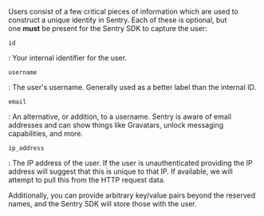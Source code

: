 Users consist of a few critical pieces of information which are used to
construct a unique identity in Sentry. Each of these is optional, but
one **must** be present for the Sentry SDK to capture the user:

`id`

: Your internal identifier for the user.

`username`

: The user's username. Generally used as a better label than the internal ID.

`email`

: An alternative, or addition, to a username. Sentry is aware of email addresses
  and can show things like Gravatars, unlock messaging capabilities, and more.

`ip_address`

: The IP address of the user. If the user is unauthenticated providing the IP
  address will suggest that this is unique to that IP. If available, we will
  attempt to pull this from the HTTP request data.

Additionally, you can provide arbitrary key/value pairs beyond the reserved
names, and the Sentry SDK will store those with the user.
